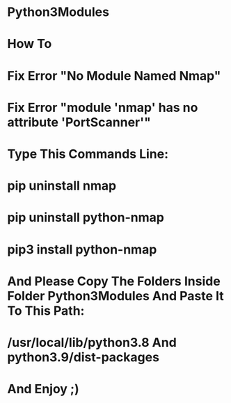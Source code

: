 # Python3Modules

# How To

# Fix Error "No Module Named Nmap"

# Fix Error "module 'nmap' has no attribute 'PortScanner'"

# Type This Commands Line:

# pip uninstall nmap

# pip uninstall python-nmap

# pip3 install python-nmap

# And Please Copy The Folders Inside Folder Python3Modules And Paste It To This Path:

# /usr/local/lib/python3.8 And python3.9/dist-packages

# And Enjoy ;)
